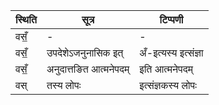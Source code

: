 | स्थिति | सूत्र | टिप्पणी |
| ----- | ------- | ------ |
| वसँ॒ | - | - |
| वसँ॒ | उपदेशेऽजनुनासिक इत् | अँ-इत्यस्य इत्संज्ञा |
| वसँ॒ | अनुदात्तङित आत्मनेपदम् | इति आत्मनेपदम् |
| वस् | तस्य लोपः | इत्संज्ञकस्य लोपः |
